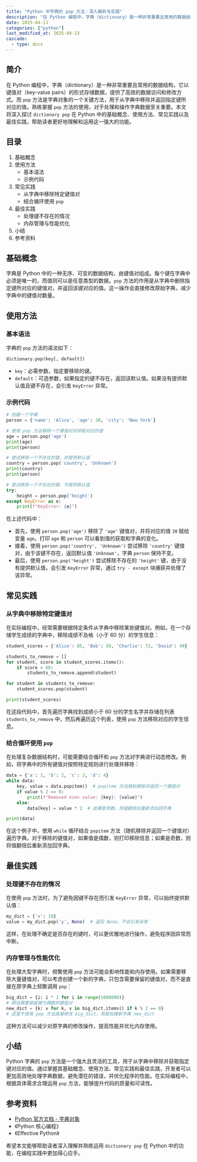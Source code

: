 ```yaml
---
title: "Python 中字典的 pop 方法：深入解析与实践"
description: "在 Python 编程中，字典（dictionary）是一种非常重要且常用的数据结构，它以键值对（key-value pairs）的形式存储数据，提供了高效的数据访问和修改方式。而 `pop` 方法是字典对象的一个关键方法，用于从字典中移除并返回指定键所对应的值。熟练掌握 `pop` 方法的使用，对于处理和操作字典数据至关重要。本文将深入探讨 `dictionary pop` 在 Python 中的基础概念、使用方法、常见实践以及最佳实践，帮助读者更好地理解和运用这一强大的功能。"
date: 2025-04-13
categories: ["python"]
last_modified_at: 2025-04-13
cascade:
  - type: docs
---
```



## 简介
在 Python 编程中，字典（dictionary）是一种非常重要且常用的数据结构，它以键值对（key-value pairs）的形式存储数据，提供了高效的数据访问和修改方式。而 `pop` 方法是字典对象的一个关键方法，用于从字典中移除并返回指定键所对应的值。熟练掌握 `pop` 方法的使用，对于处理和操作字典数据至关重要。本文将深入探讨 `dictionary pop` 在 Python 中的基础概念、使用方法、常见实践以及最佳实践，帮助读者更好地理解和运用这一强大的功能。

<!-- more -->
## 目录
1. 基础概念
2. 使用方法
    - 基本语法
    - 示例代码
3. 常见实践
    - 从字典中移除特定键值对
    - 结合循环使用 `pop`
4. 最佳实践
    - 处理键不存在的情况
    - 内存管理与性能优化
5. 小结
6. 参考资料

## 基础概念
字典是 Python 中的一种无序、可变的数据结构，由键值对组成。每个键在字典中必须是唯一的，而值则可以是任意类型的数据。`pop` 方法的作用是从字典中删除指定键所对应的键值对，并返回该键对应的值。这一操作会直接修改原始字典，减少字典中的键值对数量。

## 使用方法
### 基本语法
字典的 `pop` 方法的语法如下：
```python
dictionary.pop(key[, default])
```
- `key`：必需参数，指定要移除的键。
- `default`：可选参数，如果指定的键不存在，返回该默认值。如果没有提供默认值且键不存在，会引发 `KeyError` 异常。

### 示例代码
```python
# 创建一个字典
person = {'name': 'Alice', 'age': 30, 'city': 'New York'}

# 使用 pop 方法移除一个键值对并获取对应的值
age = person.pop('age')
print(age)  
print(person)  

# 尝试移除一个不存在的键，并提供默认值
country = person.pop('country', 'Unknown')
print(country)  
print(person)  

# 尝试移除一个不存在的键，不提供默认值
try:
    height = person.pop('height')
except KeyError as e:
    print(f"KeyError: {e}")
```
在上述代码中：
- 首先，使用 `person.pop('age')` 移除了 `'age'` 键值对，并将对应的值 `30` 赋给变量 `age`。打印 `age` 和 `person` 可以看到值的获取和字典的变化。
- 接着，使用 `person.pop('country', 'Unknown')` 尝试移除 `'country'` 键值对，由于该键不存在，返回默认值 `'Unknown'`，字典 `person` 保持不变。
- 最后，使用 `person.pop('height')` 尝试移除不存在的 `'height'` 键，由于没有提供默认值，会引发 `KeyError` 异常，通过 `try - except` 块捕获并处理了该异常。

## 常见实践
### 从字典中移除特定键值对
在实际编程中，经常需要根据特定条件从字典中移除某些键值对。例如，在一个存储学生成绩的字典中，移除成绩不及格（小于 60 分）的学生信息：
```python
student_scores = {'Alice': 85, 'Bob': 58, 'Charlie': 72, 'David': 49}

students_to_remove = []
for student, score in student_scores.items():
    if score < 60:
        students_to_remove.append(student)

for student in students_to_remove:
    student_scores.pop(student)

print(student_scores)  
```
在这段代码中，首先遍历字典找到成绩小于 60 分的学生名字并存储在列表 `students_to_remove` 中，然后再遍历这个列表，使用 `pop` 方法移除对应的学生信息。

### 结合循环使用 `pop`
在处理复杂数据结构时，可能需要结合循环和 `pop` 方法对字典进行动态修改。例如，将字典中的所有键值对按照特定规则进行处理并移除：
```python
data = {'a': 1, 'b': 2, 'c': 3, 'd': 4}
while data:
    key, value = data.popitem()  # popitem 方法随机移除并返回一个键值对
    if value % 2 == 0:
        print(f"Removed even value: {key}: {value}")
    else:
        data[key] = value * 2  # 如果是奇数，将值翻倍后重新添加回字典

print(data)  
```
在这个例子中，使用 `while` 循环结合 `popitem` 方法（随机移除并返回一个键值对）遍历字典。对于移除的键值对，如果值是偶数，则打印移除信息；如果是奇数，则将值翻倍后重新添加回字典。

## 最佳实践
### 处理键不存在的情况
在使用 `pop` 方法时，为了避免因键不存在而引发 `KeyError` 异常，可以始终提供默认值：
```python
my_dict = {'x': 10}
value = my_dict.pop('y', None)  # 返回 None，不会引发异常
```
这样，在处理不确定是否存在的键时，可以更优雅地进行操作，避免程序因异常而中断。

### 内存管理与性能优化
在处理大型字典时，频繁使用 `pop` 方法可能会影响性能和内存使用。如果需要移除大量键值对，可以考虑创建一个新的字典，只包含需要保留的键值对，而不是直接在原字典上频繁调用 `pop`：
```python
big_dict = {i: i * 2 for i in range(1000000)}
# 假设需要保留键为偶数的键值对
new_dict = {k: v for k, v in big_dict.items() if k % 2 == 0}
# 这里不使用 pop 方法直接修改 big_dict，而是创建新字典 new_dict
```
这种方法可以减少对原字典的修改操作，提高性能并优化内存使用。

## 小结
Python 字典的 `pop` 方法是一个强大且灵活的工具，用于从字典中移除并获取指定键对应的值。通过掌握其基础概念、使用方法、常见实践和最佳实践，开发者可以更加高效地处理字典数据，避免潜在的错误，并优化程序的性能。在实际编程中，根据具体需求合理运用 `pop` 方法，能够提升代码的质量和可读性。

## 参考资料
- [Python 官方文档 - 字典对象](https://docs.python.org/3/library/stdtypes.html#dict)
- 《Python 核心编程》
- 《Effective Python》

希望本文能够帮助读者深入理解并熟练运用 `dictionary pop` 在 Python 中的功能，在编程实践中更加得心应手。